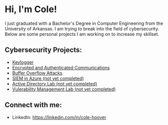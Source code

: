 <h1>Hi, I'm Cole! </h1>

<p> I just graduated with a Bachelor's Degree in Computer Engineering from the University of Arkansas. I am trying to break into the field of cybersecurity. Below are some personal projects I am working on to increase my skillset. </p>

<h2>Cybersecurity Projects:</h2>

  - [Keylogger](https://github.com/colehoover/Keylogger)
  - [Encrypted and Authenticated Communications](https://github.com/colehoover/Encrypted-and-Authenticated-Communications)
  - [Buffer Overflow Attacks](https://github.com/colehoover/Buffer-Overflow-Attacks)
  - [SIEM in Azure (not yet completed)](https://github.com/colehoover/SIEM-in-Azure) 
  - [Active Directory Lab (not yet completed)](https://github.com/colehoover/ActiveDirectoryLab) 
  - [Vulerability Management Lab (not yet completed)](https://github.com/colehoover/VulnerabilityManagementLab) 

  

<h2> Connect with me:</h2>

- LinkedIn: https://linkedin.com/in/cole-hoover


<!--
Here are some ideas to get you started:

- 🔭 I’m currently working on ...
- 🌱 I’m currently learning ...
- 👯 I’m looking to collaborate on ...
- 🤔 I’m looking for help with ...
- 💬 Ask me about ...
- 📫 How to reach me: ...
- 😄 Pronouns: ...
- ⚡ Fun fact: ...
-->
